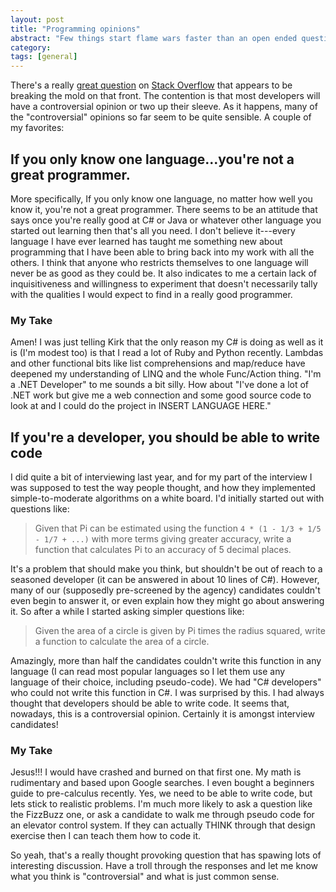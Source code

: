 ```yaml
---
layout: post
title: "Programming opinions"
abstract: "Few things start flame wars faster than an open ended question addressed to a bunch of programmers."
category: 
tags: [general]
---
```

There's a really [great question](http://stackoverflow.com/questions/406760/whats-your-most-controversial-programming-opinion/406848) on [Stack Overflow](http://www.stackoverflow.com) that appears to be breaking the mold on that front. The contention is that most developers will have a controversial opinion or two up their sleeve. As it happens, many of the "controversial" opinions so far seem to be quite sensible. A couple of my favorites:

## If you only know one language...you're not a great programmer.

More specifically, If you only know one language, no matter how well you know it, you're not a great programmer. There seems to be an attitude that says once you're really good at C# or Java or whatever other language you started out learning then that's all you need. I don't believe it---every language I have ever learned has taught me something new about programming that I have been able to bring back into my work with all the others. I think that anyone who restricts themselves to one language will never be as good as they could be. It also indicates to me a certain lack of inquisitiveness and willingness to experiment that doesn't necessarily tally with the qualities I would expect to find in a really good programmer.

### My Take

Amen! I was just telling Kirk that the only reason my C# is doing as well as it is (I'm modest too) is that I read a lot of Ruby and Python recently. Lambdas and other functional bits like list comprehensions and map/reduce have deepened my understanding of LINQ and the whole Func/Action thing. "I'm a .NET Developer" to me sounds a bit silly. How about "I've done a lot of .NET work but give me a web connection and some good source code to look at and I could do the project in INSERT LANGUAGE HERE."

## If you're a developer, you should be able to write code

I did quite a bit of interviewing last year, and for my part of the interview I was supposed to test the way people thought, and how they implemented simple-to-moderate algorithms on a white board. I'd initially started out with questions like:

> Given that Pi can be estimated using the function `4 * (1 - 1/3 + 1/5 - 1/7 + ...)` with more terms giving greater accuracy, write a function that calculates Pi to an accuracy of 5 decimal places.

It's a problem that should make you think, but shouldn't be out of reach to a seasoned developer (it can be answered in about 10 lines of C#). However, many of our (supposedly pre-screened by the agency) candidates couldn't even begin to answer it, or even explain how they might go about answering it. So after a while I started asking simpler questions like:

> Given the area of a circle is given by Pi times the radius squared, write a function to calculate the area of a circle.

Amazingly, more than half the candidates couldn't write this function in any language (I can read most popular languages so I let them use any language of their choice, including pseudo-code). We had "C# developers" who could not write this function in C#. I was surprised by this. I had always thought that developers should be able to write code. It seems that, nowadays, this is a controversial opinion. Certainly it is amongst interview candidates!

### My Take

Jesus!!! I would have crashed and burned on that first one. My math is rudimentary and based upon Google searches. I even bought a beginners guide to pre-calculus recently. Yes, we need to be able to write code, but lets stick to realistic problems. I'm much more likely to ask a question like the FizzBuzz one, or ask a candidate to walk me through pseudo code for an elevator control system. If they can actually THINK through that design exercise then I can teach them how to code it.

So yeah, that's a really thought provoking question that has spawing lots of interesting discussion. Have a troll through the responses and let me know what you think is "controversial" and what is just common sense.
